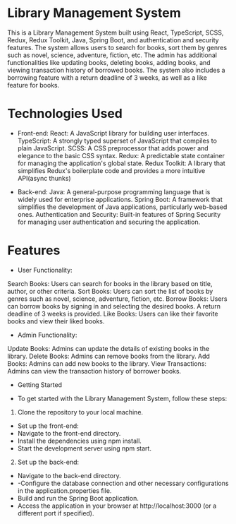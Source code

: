 # Library Management System
This is a Library Management System built using React, TypeScript, SCSS, Redux, Redux Toolkit, Java, Spring Boot, and authentication and security features. The system allows users to search for books, sort them by genres such as novel, science, adventure, fiction, etc. The admin has additional functionalities like updating books, deleting books, adding books, and viewing transaction history of borrowed books. The system also includes a borrowing feature with a return deadline of 3 weeks, as well as a like feature for books.

# Technologies Used

- Front-end:
React: A JavaScript library for building user interfaces.
TypeScript: A strongly typed superset of JavaScript that compiles to plain JavaScript.
SCSS: A CSS preprocessor that adds power and elegance to the basic CSS syntax.
Redux: A predictable state container for managing the application's global state.
Redux Toolkit: A library that simplifies Redux's boilerplate code and provides a more intuitive API(async thunks)

- Back-end:
Java: A general-purpose programming language that is widely used for enterprise applications.
Spring Boot: A framework that simplifies the development of Java applications, particularly web-based ones.
Authentication and Security: Built-in features of Spring Security for managing user authentication and securing the application.

# Features

- User Functionality:

Search Books: Users can search for books in the library based on title, author, or other criteria.
Sort Books: Users can sort the list of books by genres such as novel, science, adventure, fiction, etc.
Borrow Books: Users can borrow books by signing in and selecting the desired books. A return deadline of 3 weeks is provided.
Like Books: Users can like their favorite books and view their liked books.

- Admin Functionality:

Update Books: Admins can update the details of existing books in the library.
Delete Books: Admins can remove books from the library.
Add Books: Admins can add new books to the library.
View Transactions: Admins can view the transaction history of borrower books.

* Getting Started

- To get started with the Library Management System, follow these steps:

1. Clone the repository to your local machine.
- Set up the front-end:
- Navigate to the front-end directory.
- Install the dependencies using npm install.
- Start the development server using npm start.
2. Set up the back-end:
- Navigate to the back-end directory.
- -Configure the database connection and other necessary configurations in the application.properties file.
- Build and run the Spring Boot application.
- Access the application in your browser at http://localhost:3000 (or a different port if specified).